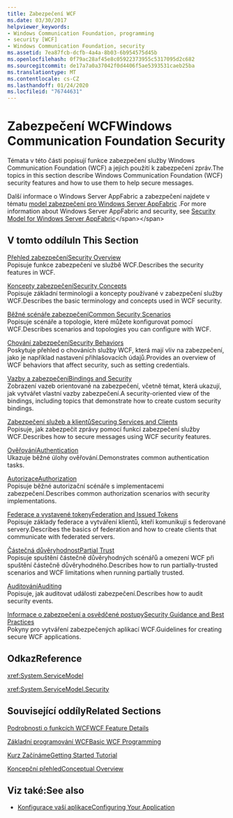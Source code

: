 ```yaml
---
title: Zabezpečení WCF
ms.date: 03/30/2017
helpviewer_keywords:
- Windows Communication Foundation, programming
- security [WCF]
- Windows Communication Foundation, security
ms.assetid: 7ea87fcb-dcfb-4a4a-8b03-6b954575d45b
ms.openlocfilehash: 0f79ac28af45e8c05922373955c5317095d2c682
ms.sourcegitcommit: de17a7a0a37042f0d4406f5ae5393531caeb25ba
ms.translationtype: MT
ms.contentlocale: cs-CZ
ms.lasthandoff: 01/24/2020
ms.locfileid: "76744631"
---
```

# <a name="windows-communication-foundation-security"></a><span data-ttu-id="9071a-102">Zabezpečení WCF</span><span class="sxs-lookup"><span data-stu-id="9071a-102">Windows Communication Foundation Security</span></span>
<span data-ttu-id="9071a-103">Témata v této části popisují funkce zabezpečení služby Windows Communication Foundation (WCF) a jejich použití k zabezpečení zpráv.</span><span class="sxs-lookup"><span data-stu-id="9071a-103">The topics in this section describe Windows Communication Foundation (WCF) security features and how to use them to help secure messages.</span></span>  
  
 <span data-ttu-id="9071a-104">Další informace o Windows Server AppFabric a zabezpečení najdete v tématu [model zabezpečení pro Windows Server AppFabric](https://docs.microsoft.com/previous-versions/appfabric/ee677202(v=azure.10)) .</span><span class="sxs-lookup"><span data-stu-id="9071a-104">For more information about Windows Server AppFabric and security, see [Security Model for Windows Server AppFabric](https://docs.microsoft.com/previous-versions/appfabric/ee677202(v=azure.10))</span></span>  
  
## <a name="in-this-section"></a><span data-ttu-id="9071a-105">V tomto oddílu</span><span class="sxs-lookup"><span data-stu-id="9071a-105">In This Section</span></span>  
 [<span data-ttu-id="9071a-106">Přehled zabezpečení</span><span class="sxs-lookup"><span data-stu-id="9071a-106">Security Overview</span></span>](../../../../docs/framework/wcf/feature-details/security-overview.md)  
 <span data-ttu-id="9071a-107">Popisuje funkce zabezpečení ve službě WCF.</span><span class="sxs-lookup"><span data-stu-id="9071a-107">Describes the security features in WCF.</span></span>  
  
 [<span data-ttu-id="9071a-108">Koncepty zabezpečení</span><span class="sxs-lookup"><span data-stu-id="9071a-108">Security Concepts</span></span>](../../../../docs/framework/wcf/feature-details/security-concepts.md)  
 <span data-ttu-id="9071a-109">Popisuje základní terminologii a koncepty používané v zabezpečení služby WCF.</span><span class="sxs-lookup"><span data-stu-id="9071a-109">Describes the basic terminology and concepts used in WCF security.</span></span>  
  
 [<span data-ttu-id="9071a-110">Běžné scénáře zabezpečení</span><span class="sxs-lookup"><span data-stu-id="9071a-110">Common Security Scenarios</span></span>](../../../../docs/framework/wcf/feature-details/common-security-scenarios.md)  
 <span data-ttu-id="9071a-111">Popisuje scénáře a topologie, které můžete konfigurovat pomocí WCF.</span><span class="sxs-lookup"><span data-stu-id="9071a-111">Describes scenarios and topologies you can configure with WCF.</span></span>  
  
 [<span data-ttu-id="9071a-112">Chování zabezpečení</span><span class="sxs-lookup"><span data-stu-id="9071a-112">Security Behaviors</span></span>](../../../../docs/framework/wcf/feature-details/security-behaviors-in-wcf.md)  
 <span data-ttu-id="9071a-113">Poskytuje přehled o chováních služby WCF, která mají vliv na zabezpečení, jako je například nastavení přihlašovacích údajů.</span><span class="sxs-lookup"><span data-stu-id="9071a-113">Provides an overview of WCF behaviors that affect security, such as setting credentials.</span></span>  
  
 [<span data-ttu-id="9071a-114">Vazby a zabezpečení</span><span class="sxs-lookup"><span data-stu-id="9071a-114">Bindings and Security</span></span>](../../../../docs/framework/wcf/feature-details/bindings-and-security.md)  
 <span data-ttu-id="9071a-115">Zobrazení vazeb orientované na zabezpečení, včetně témat, která ukazují, jak vytvářet vlastní vazby zabezpečení.</span><span class="sxs-lookup"><span data-stu-id="9071a-115">A security-oriented view of the bindings, including topics that demonstrate how to create custom security bindings.</span></span>  
  
 [<span data-ttu-id="9071a-116">Zabezpečení služeb a klientů</span><span class="sxs-lookup"><span data-stu-id="9071a-116">Securing Services and Clients</span></span>](../../../../docs/framework/wcf/feature-details/securing-services-and-clients.md)  
 <span data-ttu-id="9071a-117">Popisuje, jak zabezpečit zprávy pomocí funkcí zabezpečení služby WCF.</span><span class="sxs-lookup"><span data-stu-id="9071a-117">Describes how to secure messages using WCF security features.</span></span>  
  
 [<span data-ttu-id="9071a-118">Ověřování</span><span class="sxs-lookup"><span data-stu-id="9071a-118">Authentication</span></span>](../../../../docs/framework/wcf/feature-details/authentication-in-wcf.md)  
 <span data-ttu-id="9071a-119">Ukazuje běžné úlohy ověřování.</span><span class="sxs-lookup"><span data-stu-id="9071a-119">Demonstrates common authentication tasks.</span></span>  
  
 [<span data-ttu-id="9071a-120">Autorizace</span><span class="sxs-lookup"><span data-stu-id="9071a-120">Authorization</span></span>](../../../../docs/framework/wcf/feature-details/authorization-in-wcf.md)  
 <span data-ttu-id="9071a-121">Popisuje běžné autorizační scénáře s implementacemi zabezpečení.</span><span class="sxs-lookup"><span data-stu-id="9071a-121">Describes common authorization scenarios with security implementations.</span></span>  
  
 [<span data-ttu-id="9071a-122">Federace a vystavené tokeny</span><span class="sxs-lookup"><span data-stu-id="9071a-122">Federation and Issued Tokens</span></span>](../../../../docs/framework/wcf/feature-details/federation-and-issued-tokens.md)  
 <span data-ttu-id="9071a-123">Popisuje základy federace a vytváření klientů, kteří komunikují s federované servery.</span><span class="sxs-lookup"><span data-stu-id="9071a-123">Describes the basics of federation and how to create clients that communicate with federated servers.</span></span>  
  
 [<span data-ttu-id="9071a-124">Částečná důvěryhodnost</span><span class="sxs-lookup"><span data-stu-id="9071a-124">Partial Trust</span></span>](../../../../docs/framework/wcf/feature-details/partial-trust.md)  
 <span data-ttu-id="9071a-125">Popisuje spuštění částečně důvěryhodných scénářů a omezení WCF při spuštění částečně důvěryhodného.</span><span class="sxs-lookup"><span data-stu-id="9071a-125">Describes how to run partially-trusted scenarios and WCF limitations when running partially trusted.</span></span>  
  
 [<span data-ttu-id="9071a-126">Auditování</span><span class="sxs-lookup"><span data-stu-id="9071a-126">Auditing</span></span>](../../../../docs/framework/wcf/feature-details/auditing-security-events.md)  
 <span data-ttu-id="9071a-127">Popisuje, jak auditovat události zabezpečení.</span><span class="sxs-lookup"><span data-stu-id="9071a-127">Describes how to audit security events.</span></span>  
  
 [<span data-ttu-id="9071a-128">Informace o zabezpečení a osvědčené postupy</span><span class="sxs-lookup"><span data-stu-id="9071a-128">Security Guidance and Best Practices</span></span>](../../../../docs/framework/wcf/feature-details/security-guidance-and-best-practices.md)  
 <span data-ttu-id="9071a-129">Pokyny pro vytváření zabezpečených aplikací WCF.</span><span class="sxs-lookup"><span data-stu-id="9071a-129">Guidelines for creating secure WCF applications.</span></span>  
  
## <a name="reference"></a><span data-ttu-id="9071a-130">Odkaz</span><span class="sxs-lookup"><span data-stu-id="9071a-130">Reference</span></span>  
 <xref:System.ServiceModel>  
  
 <xref:System.ServiceModel.Security>  
  
## <a name="related-sections"></a><span data-ttu-id="9071a-131">Související oddíly</span><span class="sxs-lookup"><span data-stu-id="9071a-131">Related Sections</span></span>  
 [<span data-ttu-id="9071a-132">Podrobnosti o funkcích WCF</span><span class="sxs-lookup"><span data-stu-id="9071a-132">WCF Feature Details</span></span>](../../../../docs/framework/wcf/feature-details/index.md)  
  
 [<span data-ttu-id="9071a-133">Základní programování WCF</span><span class="sxs-lookup"><span data-stu-id="9071a-133">Basic WCF Programming</span></span>](../../../../docs/framework/wcf/basic-wcf-programming.md)  
  
 [<span data-ttu-id="9071a-134">Kurz Začínáme</span><span class="sxs-lookup"><span data-stu-id="9071a-134">Getting Started Tutorial</span></span>](../../../../docs/framework/wcf/getting-started-tutorial.md)  
  
 [<span data-ttu-id="9071a-135">Koncepční přehled</span><span class="sxs-lookup"><span data-stu-id="9071a-135">Conceptual Overview</span></span>](../../../../docs/framework/wcf/conceptual-overview.md)  
  
## <a name="see-also"></a><span data-ttu-id="9071a-136">Viz také:</span><span class="sxs-lookup"><span data-stu-id="9071a-136">See also</span></span>

- [<span data-ttu-id="9071a-137">Konfigurace vaší aplikace</span><span class="sxs-lookup"><span data-stu-id="9071a-137">Configuring Your Application</span></span>](../../../../docs/framework/wcf/diagnostics/configuring-your-application.md)
